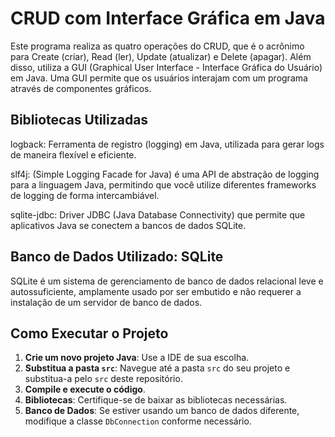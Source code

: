 # CRUD com Interface Gráfica em Java

Este programa realiza as quatro operações do CRUD, que é o acrônimo para Create (criar), Read (ler), Update (atualizar) e Delete (apagar). Além disso, utiliza a GUI (Graphical User Interface - Interface Gráfica do Usuário) em Java. Uma GUI permite que os usuários interajam com um programa através de componentes gráficos.

## Bibliotecas Utilizadas
logback: Ferramenta de registro (logging) em Java, utilizada para gerar logs de maneira flexível e eficiente.

slf4j: (Simple Logging Facade for Java) é uma API de abstração de logging para a linguagem Java, permitindo que você utilize diferentes frameworks de logging de forma intercambiável.

sqlite-jdbc: Driver JDBC (Java Database Connectivity) que permite que aplicativos Java se conectem a bancos de dados SQLite.

## Banco de Dados Utilizado: SQLite

SQLite é um sistema de gerenciamento de banco de dados relacional leve e autossuficiente, amplamente usado por ser embutido e não requerer a instalação de um servidor de banco de dados.

## Como Executar o Projeto

1. **Crie um novo projeto Java**: Use a IDE de sua escolha.
2. **Substitua a pasta `src`**: Navegue até a pasta `src` do seu projeto e substitua-a pelo `src` deste repositório.
3. **Compile e execute o código**.
4. **Bibliotecas**: Certifique-se de baixar as bibliotecas necessárias.
5. **Banco de Dados**: Se estiver usando um banco de dados diferente, modifique a classe `DbConnection` conforme necessário.
